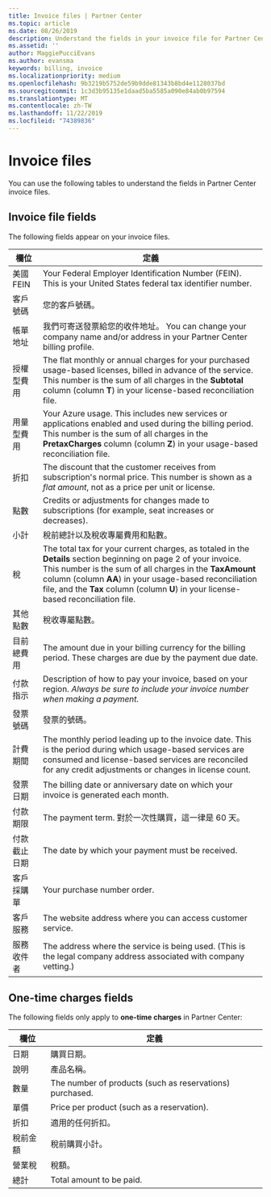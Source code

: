 ```yaml
---
title: Invoice files | Partner Center
ms.topic: article
ms.date: 08/26/2019
description: Understand the fields in your invoice file for Partner Center billing.
ms.assetid: ''
author: MaggiePucciEvans
ms.author: evansma
keywords: billing, invoice
ms.localizationpriority: medium
ms.openlocfilehash: 9b3219b5752de59b9dde81343b8bd4e1128037bd
ms.sourcegitcommit: 1c3d3b95135e1daad5ba5585a090e84ab0b97594
ms.translationtype: MT
ms.contentlocale: zh-TW
ms.lasthandoff: 11/22/2019
ms.locfileid: "74389836"
---
```

# <a name="invoice-files"></a>Invoice files

You can use the following tables to understand the fields in Partner Center invoice files.

## <a name="invoice-file-fields"></a>Invoice file fields

The following fields appear on your invoice files.

| 欄位 | 定義 |
| ----- | ---------- |
| 美國 FEIN | Your Federal Employer Identification Number (FEIN). This is your United States federal tax identifier number. |
| 客戶號碼 | 您的客戶號碼。 |
| 帳單地址 | 我們可寄送發票給您的收件地址。 You can change your company name and/or address in your Partner Center billing profile. |
| 授權型費用 | The flat monthly or annual charges for your purchased usage-based licenses, billed in advance of the service. This number is the sum of all charges in the **Subtotal** column (column **T**) in your license-based reconciliation file. |
| 用量型費用 | Your Azure usage. This includes new services or applications enabled and used during the billing period. This number is the sum of all charges in the **PretaxCharges** column (column **Z**) in your usage-based reconciliation file. |
| 折扣 | The discount that the customer receives from subscription's normal price. This number is shown as a *flat amount*, not as a price per unit or license. |
| 點數 | Credits or adjustments for changes made to subscriptions (for example, seat increases or decreases). |
| 小計 | 稅前總計以及稅收專屬費用和點數。 |
| 稅 | The total tax for your current charges, as totaled in the **Details** section beginning on page 2 of your invoice. This number is the sum of all charges in the **TaxAmount** column (column **AA**) in your usage-based reconciliation file, and the **Tax** column (column **U**) in your license-based reconciliation file. |
| 其他點數 | 稅收專屬點數。 |
| 目前總費用 | The amount due in your billing currency for the billing period. These charges are due by the payment due date. |
| 付款指示 | Description of how to pay your invoice, based on your region. *Always be sure to include your invoice number when making a payment.* |
| 發票號碼 | 發票的號碼。 |
| 計費期間 | The monthly period leading up to the invoice date. This is the period during which usage-based services are consumed and license-based services are reconciled for any credit adjustments or changes in license count. |
| 發票日期 | The billing date or anniversary date on which your invoice is generated each month. |
| 付款期限 | The payment term. 對於一次性購買，這一律是 60 天。 |
| 付款截止日期 | The date by which your payment must be received. |
| 客戶採購單 | Your purchase number order. |
| 客戶服務 | The website address where you can access customer service. |
| 服務收件者 | The address where the service is being used. (This is the legal company address associated with company vetting.) |

## <a name="one-time-charges-fields"></a>One-time charges fields

The following fields only apply to **one-time charges** in Partner Center:

| 欄位 | 定義 |
| ----- | ---------- |
| 日期 | 購買日期。 |
| 說明 | 產品名稱。 |
| 數量 | The number of products (such as reservations) purchased. |
| 單價 | Price per product (such as a reservation). |
| 折扣 | 適用的任何折扣。 |
| 稅前金額 | 稅前購買小計。 |
| 營業稅 | 稅額。 |
| 總計 | Total amount to be paid. |
